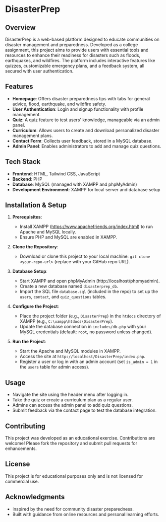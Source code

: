 # DisasterPrep

## Overview
DisasterPrep is a web-based platform designed to educate communities on disaster management and preparedness. Developed as a college assignment, this project aims to provide users with essential tools and resources to enhance their readiness for disasters such as floods, earthquakes, and wildfires. The platform includes interactive features like quizzes, customizable emergency plans, and a feedback system, all secured with user authentication.

## Features
- **Homepage**: Offers disaster preparedness tips with tabs for general advice, flood, earthquake, and wildfire safety.
- **User Authentication**: Login and signup functionality with profile management.
- **Quiz**: A quiz feature to test users' knowledge, manageable via an admin panel.
- **Curriculum**: Allows users to create and download personalized disaster management plans.
- **Contact Form**: Collects user feedback, stored in a MySQL database.
- **Admin Panel**: Enables administrators to add and manage quiz questions.

## Tech Stack
- **Frontend**: HTML, Tailwind CSS, JavaScript
- **Backend**: PHP
- **Database**: MySQL (managed with XAMPP and phpMyAdmin)
- **Development Environment**: XAMPP for local server and database setup

## Installation & Setup
1. **Prerequisites**:
   - Install XAMPP (https://www.apachefriends.org/index.html) to run Apache and MySQL locally.
   - Ensure PHP and MySQL are enabled in XAMPP.

2. **Clone the Repository**:
   - Download or clone this project to your local machine: `git clone <your-repo-url>` (replace with your GitHub repo URL).

3. **Database Setup**:
   - Start XAMPP and open phpMyAdmin (http://localhost/phpmyadmin).
   - Create a new database named `disasterprep_db`.
   - Import the SQL file `database.sql` (included in the repo) to set up the `users`, `contact`, and `quiz_questions` tables.

4. **Configure the Project**:
   - Place the project folder (e.g., `DisasterPrep`) in the `htdocs` directory of XAMPP (e.g., `C:\xampp\htdocs\DisasterPrep`).
   - Update the database connection in `includes/db.php` with your MySQL credentials (default: `root`, no password unless changed).

5. **Run the Project**:
   - Start the Apache and MySQL modules in XAMPP.
   - Access the site at `http://localhost/DisasterPrep/index.php`.
   - Register a user or log in with an admin account (set `is_admin = 1` in the `users` table for admin access).

## Usage
- Navigate the site using the header menu after logging in.
- Take the quiz or create a curriculum plan as a regular user.
- Admins can access the admin panel to add quiz questions.
- Submit feedback via the contact page to test the database integration.

## Contributing
This project was developed as an educational exercise. Contributions are welcome! Please fork the repository and submit pull requests for enhancements.

## License
This project is for educational purposes only and is not licensed for commercial use.

## Acknowledgments
- Inspired by the need for community disaster preparedness.
- Built with guidance from online resources and personal learning efforts.